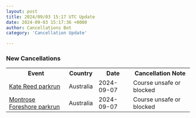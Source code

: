 ```yaml
---
layout: post
title: 2024/09/03 15:17 UTC Update
date: 2024-09-03 15:17:36 +0000
author: Cancellations Bot
category: 'Cancellation Update'

---
```


<h3>New Cancellations</h3>
<div class='hscrollable'>
<table style='width: 100%'>
    <tr>
        <th>Event</th>
        <th>Country</th>
        <th>Date</th>
        <th>Cancellation Note</th>
    </tr>
    <tr>
        <td><a href="https://www.parkrun.com.au/katereed">Kate Reed parkrun</a></td>
        <td>Australia</td>
        <td>2024-09-07</td>
        <td>Course unsafe or blocked</td>
    </tr>
    <tr>
        <td><a href="https://www.parkrun.com.au/montroseforeshore">Montrose Foreshore parkrun</a></td>
        <td>Australia</td>
        <td>2024-09-07</td>
        <td>Course unsafe or blocked</td>
    </tr>
</table>
</div>
